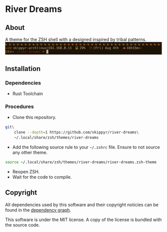 # River Dreams
## About
A theme for the ZSH shell with a designed inspired by tribal patterns.
![](preview.png)

## Installation
### Dependencies
-   Rust Toolchain

### Procedures
-   Clone this repository.
```bash
git\
    clone --depth=1 https://github.com/skippyr/river-dreams\
    ~/.local/share/zsh/themes/river-dreams
```

-   Add the following source rule to your `~/.zshrc` file. Ensure to not
    source any other theme.
```bash
source ~/.local/share/zsh/themes/river-dreams/river-dreams.zsh-theme
```
-   Reopen ZSH.
-   Wait for the code to compile.

## Copyright
All dependencies used by this software and their copyright noticies can be found
in the [dependency graph](https://github.com/skippyr/river_dreams/network/dependencies).

This software is under the MIT license. A copy of the license is bundled with
the source code.
